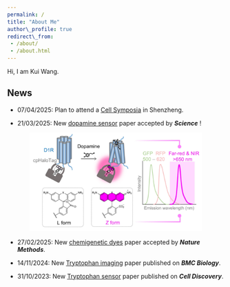 ```yaml
---
permalink: /  
title: "About Me"  
author\_profile: true  
redirect\_from:
 - /about/
 - /about.html
---
```

Hi, I am Kui Wang.

## News

* 07/04/2025: Plan to attend a [Cell Symposia](https://cell-symposia.com/neurometabolism-2025/index.html)  in Shenzheng.

* 21/03/2025: New [dopamine sensor](https://www.biorxiv.org/content/10.1101/2024.12.22.629999v1.abstract) paper accepted by ***Science*** !
 <div align="center">
    <img src="/images/papers/HaloDA1.0.png" width="400px">
 </div>

* 27/02/2025: New [chemigenetic dyes](https://www.biorxiv.org/content/10.1101/2024.12.20.629585v1.abstract) paper accepted by ***Nature Methods***.

* 14/11/2024: New [Tryptophan imaging](https://bmcbiol.biomedcentral.com/articles/10.1186/s12915-024-02058-x) paper published on ***BMC Biology***.
  
* 31/10/2023: New [Tryptophan sensor](https://www.nature.com/articles/s41421-023-00608-1) paper published on ***Cell Discovery***.



